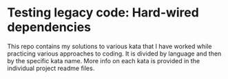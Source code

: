 Testing legacy code: Hard-wired dependencies
============================================

This repo contains my solutions to various kata that I have worked while practicing various approaches to coding. It is divided by language and then by the specific kata name. More info on each kata is provided in the individual project readme files.
